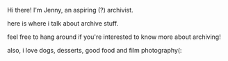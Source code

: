 Hi there! I'm Jenny, an aspiring (?) archivist.

here is where i talk about archive stuff.

feel free to hang around if you're interested to know more about archiving!

also, i love dogs, desserts, good food and film photography(:

